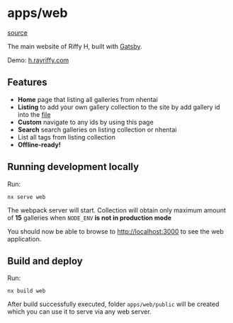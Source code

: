 apps/web
===

[source](apps/web)

The main website of Riffy H, built with [Gatsby](https://www.gatsbyjs.org/).

Demo: [h.rayriffy.com](https://h.rayriffy.com)

Features
---

- **Home** page that listing all galleries from nhentai
- **Listing** to add your own gallery collection to the site by add gallery id into the [file](apps/web/src/contents/database/codes.ts)
- **Custom** navigate to any ids by using this page
- **Search** search galleries on listing collection or nhentai
- List all tags from listing collection
- **Offline-ready!**

Running development locally
---

Run:

```
nx serve web
```

The webpack server will start. Collection will obtain only maximum amount of **15** galleries when `NODE_ENV` **is not in production mode**

You should now be able to browse to [http://localhost:3000](http://localhost:3000) to see the web application.

Build and deploy
---

Run:

```
nx build web
```

After build successfully executed, folder `apps/web/public` will be created which you can use it to serve via any web server.
